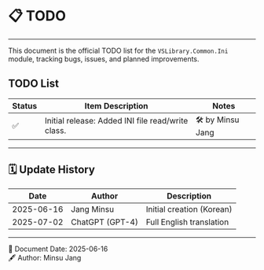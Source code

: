 ﻿# 📋 TODO

---
This document is the official TODO list for the `VSLibrary.Common.Ini` module,
tracking bugs, issues, and planned improvements.

## TODO List

| Status | Item Description                                                                            | Notes                                               |
| ------ | ------------------------------------------------------------------------------------------- | --------------------------------------------------- |
| ✅ | Initial release: Added INI file read/write class. | 🛠 by Minsu Jang |

---

## 🗓️ Update History

| Date       | Author         | Description                |
|------------|---------------|----------------------------|
| 2025-06-16 | Jang Minsu    | Initial creation (Korean)  |
| 2025-07-02 | ChatGPT (GPT-4)| Full English translation   |

---
📅 Document Date: 2025-06-16  
🖋️ Author: Minsu Jang
